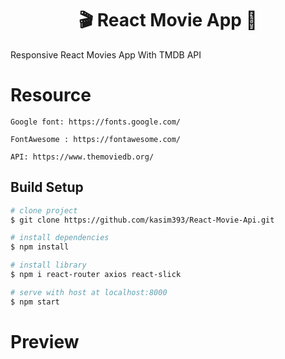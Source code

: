 <h1 align="center"> 🎬 React Movie App 🍿 </h1>
     Responsive React Movies App With TMDB API
 
<!--  [Demo](https://friendly-torvalds-97ff52.netlify.app/) -->
# Resource

    Google font: https://fonts.google.com/
    
    FontAwesome : https://fontawesome.com/
    
    API: https://www.themoviedb.org/
   
## Build Setup

``` bash
# clone project
$ git clone https://github.com/kasim393/React-Movie-Api.git

# install dependencies
$ npm install

# install library
$ npm i react-router axios react-slick

# serve with host at localhost:8000
$ npm start
```

# Preview

